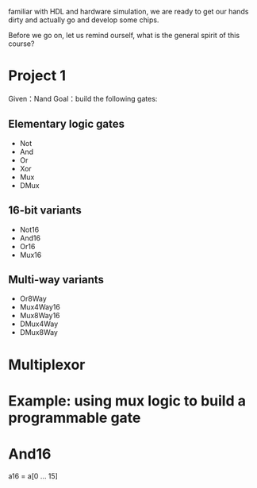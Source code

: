 
familiar with HDL and hardware simulation, we are ready to get our hands dirty and actually go and develop some chips.

Before we go on, let us remind ourself, what is the general spirit of this course?

# Project 1
Given：Nand
Goal：build the following gates:

## Elementary logic gates
- Not
- And
- Or
- Xor
- Mux
- DMux

## 16-bit variants
- Not16
- And16
- Or16
- Mux16

## Multi-way variants
- Or8Way
- Mux4Way16
- Mux8Way16
- DMux4Way
- DMux8Way

# Multiplexor

# Example: using mux logic to build a programmable gate


# And16
a16 = a\[0 ... 15\]



